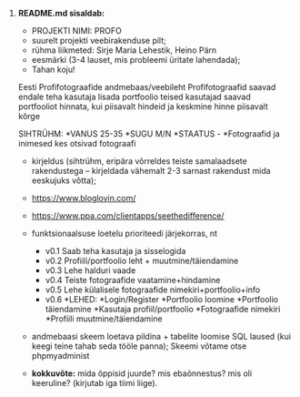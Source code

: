 1. **README.md sisaldab:**
    * PROJEKTI NIMI: PROFO
    * suurelt projekti veebirakenduse pilt;
    * rühma liikmeted: Sirje Maria Lehestik, Heino Pärn
    * eesmärki (3-4 lauset, mis probleemi üritate lahendada);
	* Tahan koju!
	
    Eesti Profifotograafide andmebaas/veebileht
	Profifotograafid saavad endale teha kasutaja lisada portfoolio
	teised kasutajad saavad portfooliot hinnata, kui piisavalt hindeid ja keskmine hinne
	piisavalt kõrge
	
	SIHTRÜHM:
	*VANUS 25-35
	*SUGU M/N
	*STAATUS - 
	*Fotograafid ja inimesed kes otsivad fotograafi
	
    * kirjeldus (sihtrühm, eripära võrreldes teiste samalaadsete rakendustega – 
	kirjeldada vähemalt	2-3 sarnast rakendust mida eeskujuks võtta);
	* https://www.bloglovin.com/
	* https://www.ppa.com/clientapps/seethedifference/
	
    * funktsionaalsuse loetelu prioriteedi järjekorras, nt
        * v0.1 Saab teha kasutaja ja sisselogida
        * v0.2 Profiili/portfoolio leht +  muutmine/täiendamine
		* v0.3 Lehe halduri vaade
        * v0.4 Teiste fotograafide vaatamine+hindamine
		* v0.5 Lehe külalisele fotograafide nimekiri+portfoolio+info
		* v0.6 
	*LEHED: *Login/Register
			*Portfoolio loomine
			*Portfoolio täiendamine
			*Kasutaja profiil/portfoolio
			*Fotograafide nimekiri
			*Profiili muutmine/täiendamine
			
    * andmebaasi skeem loetava pildina + tabelite loomise SQL laused (kui keegi teine tahab seda tööle panna);
	Skeemi võtame otse phpmyadminist
    * **kokkuvõte:** mida õppisid juurde? mis ebaõnnestus? mis oli keeruline? (kirjutab iga tiimi liige).